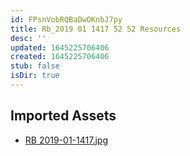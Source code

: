 ```yaml
---
id: FPsnVobRQBaDwOKnbJ7py
title: Rb_2019 01 1417 52 52 Resources
desc: ''
updated: 1645225706406
created: 1645225706406
stub: false
isDir: true
---
```

## Imported Assets
- [RB 2019-01-1417.jpg](/assets/rb-2019-01-1417.jpg)
